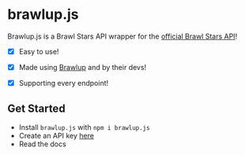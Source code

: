 # brawlup.js
Brawlup.js is a Brawl Stars API wrapper for the [official Brawl Stars API](https://developer.brawlstars.com/)!

- [x] Easy to use!
- [x] Made using [Brawlup](https://www.brawlup.tk/) and by their devs!
- [x] Supporting every endpoint!


## Get Started

* Install `brawlup.js` with `npm i brawlup.js`
* Create an API key [here](https://developer.brawlstars.com/#/account)
* Read the docs
